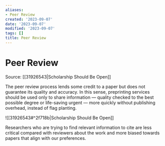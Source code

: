 ```yaml
---
aliases:
- Peer Review
created: '2023-09-07'
date: '2023-09-07'
modified: '2023-09-07'
tags: []
title: Peer Review
---
```


# Peer Review

Source: [[31926543|Scholarship Should Be Open]]

The peer review process lends some credit to a paper but does not guarantee its quality and accuracy. In this sense, preprinting services should be used only to share information — quality checked to the best possible degree or life-saving urgent —  more quickly without publishing overhead, instead of flag planting.

![[31926543#^2f718b|Scholarship Should Be Open]]

Researchers who are trying to find relevant information to cite are less critical compared with reviewers about the work and more biased towards papers that align with our preferences.